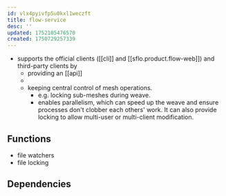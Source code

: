 ```yaml
---
id: vlx4pyivfp5u0kxl1weczft
title: flow-service
desc: ''
updated: 1752105476570
created: 1750729257339
---
```


- supports the official clients ([[cli]] and [[sflo.product.flow-web]]) and third-party clients by 
  - providing an [[api]]
  - 
  - keeping central control of mesh operations. 
    - e.g. locking sub-meshes during weave. 
    - enables parallelism, which can speed up the weave and ensure processes don't clobber each others' work. It can also provide locking to allow multi-user or multi-client modification.

## Functions

- file watchers
- file locking



## Dependencies

